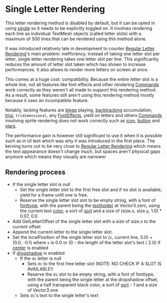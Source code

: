 # Single Letter Rendering

This letter rendering method is disabled by default, but it can be opted in using [single](../Individual%20commands/Single.md) so it needs to be explicitly toggled on. It involves rendering each line as individual TextMesh objects (called letter slots) with a maximum of 500 lines that can be rendered using this method alone.

It was introduced relatively late in development to counter [Regular Letter Rendering](Regular%20Letter%20Rendering.md)'s main problem: inefficiency. Instead of taking one letter slot per letter, single letter rendering takes one letter slot per line. This significantly reduces the amount of letter slot taken which has shown to increase performances. It also allows to render more letters on screen at once.

This comes at a huge cost: compatibility. Because the entire letter slot is a whole line, not all features like font effects and other rendering [Commands](../Commands.md) work correctly as they weren't all made to support this rendering method. As a result, some features still aren't using this rendering method mostly because it uses an incompatible feature. 

Notably, lacking features are [bleep](../Individual%20commands/Bleep.md) playing, [backtracking](../Related%20Systems/Backtracking.md) accumulation, [triui](../Individual%20commands/Triui.md), `tridimensional`, any [FontEffects](../Related%20Systems/FontEffects.md), yield on letters and others [Commands](../Commands.md) involving sprite rendering does not work correctly such as [icon](../Individual%20commands/Icon.md), [button](../Individual%20commands/Button.md) and [stars](../Individual%20commands/Stars.md). 

The performance gain is however still significant to use it when it is possible such as in UI text which was why it was introduced in the first place. The kerning turns out to be very close to [Regular Letter Rendering](Regular%20Letter%20Rendering.md) which means the text appearance doesn't change much, but spaces aren't physical gaps anymore which means they visually are narrower

## Rendering process

* if the single letter slot is null
  * Set the single letter slot to the first free slot and if no slot is available, yield for a frame until one is free.
  * Reserve the single letter slot slot to be empty string, with a font of [fonttype](../Notable%20states.md#fonttype), with the parent being the [textholder](../Notable%20states.md#textholder) at Vector3.zero, using the current text [color](../Individual%20commands/Color.md), a sort of [sort](../Individual%20commands/Sort.md) and a size of (size.x, size.y, 1.0) * 0.07, 0.0
* Add GetLetterOffset of the single letter slot with a size of size.x to the current offset
* Append the current letter to the single letter slot.
* Set the localPosition of the single letter slot to (`x`, current line, 0.0) + (0.0, -0.1) where `x` is 0.0 or (0 - the length of the letter slot's text / 2.0) if [center](../Individual%20commands/Center.md) is enabled
* If [dropshadow](../Individual%20commands/Dropshadow.md) is enabled
  * If the `ds` letter is null
    * Sets `ds` to the first free letter slot (NOTE: NO CHECK IF A SLOT IS AVAILABLE!)
    * Reserve the `ds` slot to be empty string, with a font of fonttype, with the parent being the single letter at the dropshadow offset, using a half transparent black color, a sort of [sort](../Individual%20commands/Sort.md) - 1 and a size of Vector3.one
  * Sets `ds`'s text to the single letter's text
